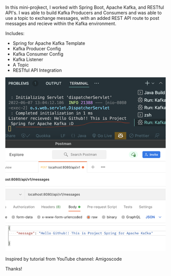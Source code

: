 In this mini-projkect, I worked with Spring Boot, Apache Kafka, and RESTful API's. I was able to build Kafka Producers and Consumers and was able to use a topic to exchange messages, with an added REST API route to post messages and recieve within the Kafka environment. 

Includes:
- Spring for Apache Kafka Template
- Kafka Producer Config
- Kafka Consumer Config
- Kafka Listener
- A Topic
- RESTful API Integration

![Results Image for Kafka Listener](/ResultsPic.png)

Inspired by tutorial from YouTube channel: Amigoscode

Thanks!